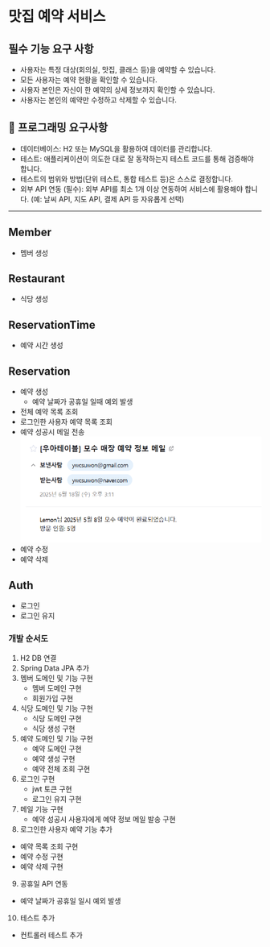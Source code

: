 # 맛집 예약 서비스

## 필수 기능 요구 사항
- 사용자는 특정 대상(회의실, 맛집, 클래스 등)을 예약할 수 있습니다.
- 모든 사용자는 예약 현황을 확인할 수 있습니다.
- 사용자 본인은 자신이 한 예약의 상세 정보까지 확인할 수 있습니다.
- 사용자는 본인의 예약만 수정하고 삭제할 수 있습니다.


## 📌 프로그래밍 요구사항
- 데이터베이스: H2 또는 MySQL을 활용하여 데이터를 관리합니다.
- 테스트: 애플리케이션이 의도한 대로 잘 동작하는지 테스트 코드를 통해 검증해야 합니다.
- 테스트의 범위와 방법(단위 테스트, 통합 테스트 등)은 스스로 결정합니다.
- 외부 API 연동 (필수): 외부 API를 최소 1개 이상 연동하여 서비스에 활용해야 합니다. (예: 날씨 API, 지도 API, 결제 API 등 자유롭게 선택)

---

## Member
- 멤버 생성

## Restaurant
- 식당 생성

## ReservationTime
- 예약 시간 생성

## Reservation
- 예약 생성
  - 예약 날짜가 공휴일 일때 예외 발생
- 전체 예약 목록 조회
- 로그인한 사용자 예약 목록 조회
- 예약 성공시 메일 전송
  ![img.png](img.png)
- 예약 수정
- 예약 삭제

## Auth
- 로그인
- 로그인 유지

### 개발 순서도
1. H2 DB 연결
2. Spring Data JPA 추가
3. 멤버 도메인 및 기능 구현
   - 멤버 도메인 구현
   - 회원가입 구현
4. 식당 도메인 및 기능 구현
   - 식당 도메인 구현
   - 식당 생성 구현
5. 예약 도메인 및 기능 구현
   - 예약 도메인 구현
   - 예약 생성 구현
   - 예약 전체 조회 구현
6. 로그인 구현
   - jwt 토큰 구현 
   - 로그인 유지 구현
7. 메일 기능 구현
   - 예약 성공시 사용자에게 예약 정보 메일 발송 구현
8. 로그인한 사용자 예약 기능 추가
- 예약 목록 조회 구현
- 예약 수정 구현
- 예약 삭제 구현 
9. 공휴일 API 연동
- 예약 날짜가 공휴일 일시 예외 발생
10. 테스트 추가
- 컨트롤러 테스트 추가